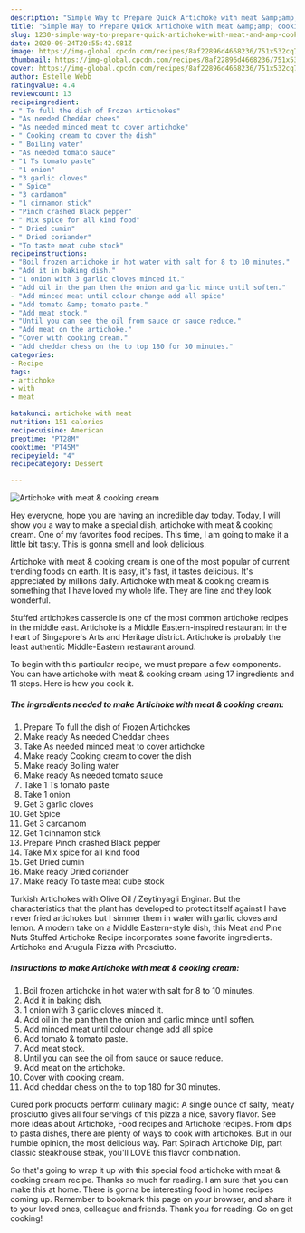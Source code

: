 ```yaml
---
description: "Simple Way to Prepare Quick Artichoke with meat &amp;amp; cooking cream"
title: "Simple Way to Prepare Quick Artichoke with meat &amp;amp; cooking cream"
slug: 1230-simple-way-to-prepare-quick-artichoke-with-meat-and-amp-cooking-cream
date: 2020-09-24T20:55:42.981Z
image: https://img-global.cpcdn.com/recipes/8af22896d4668236/751x532cq70/artichoke-with-meat-cooking-cream-recipe-main-photo.jpg
thumbnail: https://img-global.cpcdn.com/recipes/8af22896d4668236/751x532cq70/artichoke-with-meat-cooking-cream-recipe-main-photo.jpg
cover: https://img-global.cpcdn.com/recipes/8af22896d4668236/751x532cq70/artichoke-with-meat-cooking-cream-recipe-main-photo.jpg
author: Estelle Webb
ratingvalue: 4.4
reviewcount: 13
recipeingredient:
- " To full the dish of Frozen Artichokes"
- "As needed Cheddar chees"
- "As needed minced meat to cover artichoke"
- " Cooking cream to cover the dish"
- " Boiling water"
- "As needed tomato sauce"
- "1 Ts tomato paste"
- "1 onion"
- "3 garlic cloves"
- " Spice"
- "3 cardamom"
- "1 cinnamon stick"
- "Pinch crashed Black pepper"
- " Mix spice for all kind food"
- " Dried cumin"
- " Dried coriander"
- "To taste meat cube stock"
recipeinstructions:
- "Boil frozen artichoke in hot water with salt for 8 to 10 minutes."
- "Add it in baking dish."
- "1 onion with 3 garlic cloves minced it."
- "Add oil in the pan then the onion and garlic mince until soften."
- "Add minced meat until colour change add all spice"
- "Add tomato &amp; tomato paste."
- "Add meat stock."
- "Until you can see the oil from sauce or sauce reduce."
- "Add meat on the artichoke."
- "Cover with cooking cream."
- "Add cheddar chess on the to top 180 for 30 minutes."
categories:
- Recipe
tags:
- artichoke
- with
- meat

katakunci: artichoke with meat 
nutrition: 151 calories
recipecuisine: American
preptime: "PT28M"
cooktime: "PT45M"
recipeyield: "4"
recipecategory: Dessert

---
```



![Artichoke with meat &amp; cooking cream](https://img-global.cpcdn.com/recipes/8af22896d4668236/751x532cq70/artichoke-with-meat-cooking-cream-recipe-main-photo.jpg)

Hey everyone, hope you are having an incredible day today. Today, I will show you a way to make a special dish, artichoke with meat &amp; cooking cream. One of my favorites food recipes. This time, I am going to make it a little bit tasty. This is gonna smell and look delicious.

Artichoke with meat &amp; cooking cream is one of the most popular of current trending foods on earth. It is easy, it's fast, it tastes delicious. It's appreciated by millions daily. Artichoke with meat &amp; cooking cream is something that I have loved my whole life. They are fine and they look wonderful.

Stuffed artichokes casserole is one of the most common artichoke recipes in the middle east. Artichoke is a Middle Eastern-inspired restaurant in the heart of Singapore&#39;s Arts and Heritage district. Artichoke is probably the least authentic Middle-Eastern restaurant around.


To begin with this particular recipe, we must prepare a few components. You can have artichoke with meat &amp; cooking cream using 17 ingredients and 11 steps. Here is how you cook it.

<!--inarticleads1-->

##### The ingredients needed to make Artichoke with meat &amp; cooking cream:

1. Prepare  To full the dish of Frozen Artichokes
1. Make ready As needed Cheddar chees
1. Take As needed minced meat to cover artichoke
1. Make ready  Cooking cream to cover the dish
1. Make ready  Boiling water
1. Make ready As needed tomato sauce
1. Take 1 Ts tomato paste
1. Take 1 onion
1. Get 3 garlic cloves
1. Get  Spice
1. Get 3 cardamom
1. Get 1 cinnamon stick
1. Prepare Pinch crashed Black pepper
1. Take  Mix spice for all kind food
1. Get  Dried cumin
1. Make ready  Dried coriander
1. Make ready To taste meat cube stock


Turkish Artichokes with Olive Oil / Zeytinyagli Enginar. But the characteristics that the plant has developed to protect itself against I have never fried artichokes but I simmer them in water with garlic cloves and lemon. A modern take on a Middle Eastern-style dish, this Meat and Pine Nuts Stuffed Artichoke Recipe incorporates some favorite ingredients. Artichoke and Arugula Pizza with Prosciutto. 

<!--inarticleads2-->

##### Instructions to make Artichoke with meat &amp; cooking cream:

1. Boil frozen artichoke in hot water with salt for 8 to 10 minutes.
1. Add it in baking dish.
1. 1 onion with 3 garlic cloves minced it.
1. Add oil in the pan then the onion and garlic mince until soften.
1. Add minced meat until colour change add all spice
1. Add tomato &amp; tomato paste.
1. Add meat stock.
1. Until you can see the oil from sauce or sauce reduce.
1. Add meat on the artichoke.
1. Cover with cooking cream.
1. Add cheddar chess on the to top 180 for 30 minutes.


Cured pork products perform culinary magic: A single ounce of salty, meaty prosciutto gives all four servings of this pizza a nice, savory flavor. See more ideas about Artichoke, Food recipes and Artichoke recipes. From dips to pasta dishes, there are plenty of ways to cook with artichokes. But in our humble opinion, the most delicious way. Part Spinach Artichoke Dip, part classic steakhouse steak, you&#39;ll LOVE this flavor combination. 

So that's going to wrap it up with this special food artichoke with meat &amp; cooking cream recipe. Thanks so much for reading. I am sure that you can make this at home. There is gonna be interesting food in home recipes coming up. Remember to bookmark this page on your browser, and share it to your loved ones, colleague and friends. Thank you for reading. Go on get cooking!
